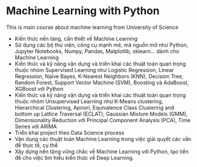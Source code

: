 # Machine Learning with Python
This is main course about machine learning from University of Science

- Kiến thức nền tảng, cần thiết về Machine Learning
- Sử dụng các bộ thư viện, công cụ mạnh mẽ, mã nguồn mở như Python, Jupyter Notebooks, Numpy, Pandas, Matplotlib, sklearn… dành cho Machine Learning
- Kiến thức và kỹ năng vận dụng và triển khai các thuật toán quan trọng thuộc nhóm Supervised Learning như Logistic Regression, Linear Regression, Naïve Bayes, K-Nearest Neighbors (KNN), Decision Tree, Random Forest, Support Vector Machine (SVM), Boosting và AdaBoost, XGBoost với Python
- Kiến thức và kỹ năng vận dụng và triển khai các thuật toán quan trọng thuộc nhóm Unsupervised Learning như K-Means clustering, Hierarchical Clustering, Apriori, Equivalence Class Clustering and bottom up Lattice Traversal (ECLAT), Gaussian Mixture Models (GMM), Dimensionality Reduction với Principal Component Analysis (PCA), Time Series với ARIMA
- Triển khai project theo Data Science process 
- Vận dụng các thuật toán Machine Learning trong việc giải quyết các vấn đề thực tế, cụ thể
- Xây dựng nền tảng vững chắc về Machine Learning với Python, tạo tiền đề cho việc tìm hiểu kiến thức về Deep Learning.
